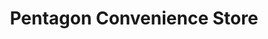---
title: "Pentagon Convenience Store"
url: /derby/pentagon-convenience-store/
shop: Lebensmittel
---